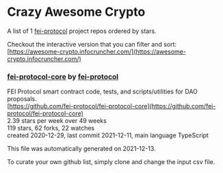 # Crazy Awesome Crypto
A list of 1 [fei-protocol](https://github.com/fei-protocol) project repos ordered by stars.  

Checkout the interactive version that you can filter and sort: 
[https://awesome-crypto.infocruncher.com/](https://awesome-crypto.infocruncher.com/)  


### [fei-protocol-core](https://github.com/fei-protocol/fei-protocol-core) by [fei-protocol](https://github.com/fei-protocol)  
FEI Protocol smart contract code, tests, and scripts/utilities for DAO proposals.  
[https://github.com/fei-protocol/fei-protocol-core](https://github.com/fei-protocol/fei-protocol-core)  
2.39 stars per week over 49 weeks  
119 stars, 62 forks, 22 watches  
created 2020-12-29, last commit 2021-12-11, main language TypeScript  


This file was automatically generated on 2021-12-13.  

To curate your own github list, simply clone and change the input csv file.  